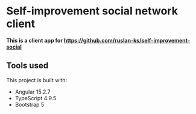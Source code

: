 # Self-improvement social network client
**This is a client app for https://github.com/ruslan-ks/self-improvement-social**

## Tools used
This project is built with:
- Angular 15.2.7
- TypeScript 4.9.5
- Bootstrap 5

